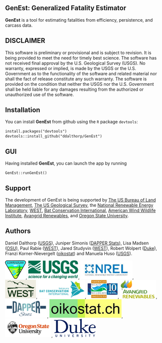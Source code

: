 ## GenEst: Generalized Fatality Estimator

**GenEst** is a tool for estimating fatalities from efficiency, persistence,
and carcass data.

## DISCLAIMER

This software is preliminary or provisional and is subject to revision. It is
being provided to meet the need for timely best science. The software has not
received final approval by the U.S. Geological Survey (USGS). No warranty,
expressed or implied, is made by the USGS or the U.S. Government as to the
functionality of the software and related material nor shall the fact of release
constitute any such warranty. The software is provided on the condition that
neither the USGS nor the U.S. Government shall be held liable for any damages
resulting from the authorized or unauthorized use of the software.

## Installation

You can install **GenEst** from github using the `R` package `devtools`:

```
install.packages("devtools")
devtools::install_github("ddalthorp/GenEst")
```

## GUI

Having installed **GenEst**, you can launch the app by running

```
GenEst::runGenEst()
```

## Support

The development of GenEst is being supported by [The US Bureau of Land
Management](https://www.blm.gov/), [The US Geological
Survey](https://www.usgs.gov/), the [National Renewable Energy 
Laboratory](https://www.nrel.gov/),
[WEST](http://www.westconsultants.com/), [Bat Conservation
International](http://www.batcon.org/), [American 
Wind Wildlife Institute](https://awwi.org/), [Avangrid 
Renewables](http://www.avangridrenewables.us/), and [Oregon State
University](https://oregonstate.edu/). 

## Authors

Daniel Dalthorp ([USGS](https://www.usgs.gov/)), Juniper Simonis ([DAPPER
Stats](www.dapperstats.com)), Lisa Madsen ([OSU](https://oregonstate.edu/)),
Paul Rabie ([WEST](http://www.westconsultants.com/)), Jared Studyvin
([WEST](http://www.westconsultants.com/)), Robert Wolpert 
([Duke](http://www2.stat.duke.edu/~rlw/)), Franzi Korner-Nievergelt 
([oikostat](http://www.oikostat.ch/)) and Manuela Huso 
([USGS](https://www.usgs.gov/)).


<img src = 'inst/application/GenEst/www/blm.jpg' height = '60'>, 
<img src = 'inst/application/GenEst/www/usgs.png' height = '60'>, 
<img src = 'inst/application/GenEst/www/nrel.jpg' height = '60'>,
<img src = 'inst/application/GenEst/www/west.png' height = '60'>,
<img src = 'inst/application/GenEst/www/bci.jpg' height = '60'>,
<img src = 'inst/application/GenEst/www/awwi.png' height = '60'>,
<img src = 'inst/application/GenEst/www/avangrid.png' height = '60'>,
<img src = 'inst/application/GenEst/www/dapper.png' height = '60'>,
<img src = 'inst/application/GenEst/www/oikostat.jpg' height = '60'>,
<img src = 'inst/application/GenEst/www/osu.jpg' height = '60'>,
<img src = 'inst/application/GenEst/www/duke.png' height = '60'>

